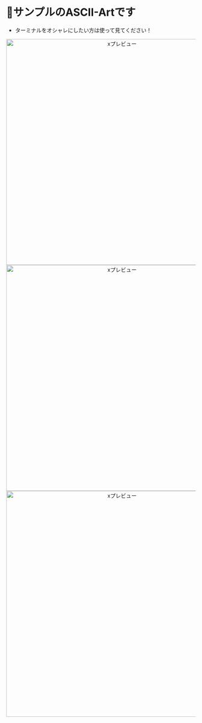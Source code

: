 # 🎨サンプルのASCII-Artです

* ターミナルをオシャレにしたい方は使って見てください！

<div align="center">
  <img src="MINE1_preview" alt="xプレビュー" width="600">
</div>

<div align="center">
  <img src="MINE2_preview" alt="xプレビュー" width="600">
</div>

<div align="center">
  <img src="MINE3_preview" alt="xプレビュー" width="600">
</div>
